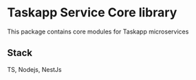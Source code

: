 # Taskapp Service Core library

This package contains core modules for Taskapp microservices

## Stack

TS, Nodejs, NestJs
